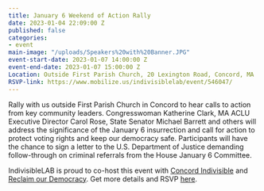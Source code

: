 ```yaml
---
title: January 6 Weekend of Action Rally
date: 2023-01-04 22:09:00 Z
published: false
categories:
- event
main-image: "/uploads/Speakers%20with%20Banner.JPG"
event-start-date: 2023-01-07 14:00:00 Z
event-end-date: 2023-01-07 15:00:00 Z
Location: Outside First Parish Church, 20 Lexington Road, Concord, MA
RSVP-link: https://www.mobilize.us/indivisiblelab/event/546047/
---
```


Rally with us outside First Parish Church in Concord to hear calls to action from key community leaders. Congresswoman Katherine Clark, MA ACLU Executive  Director Carol Rose, State Senator Michael Barrett and others will address the significance of the January 6 insurrection and call for action to protect voting rights and keep our democracy safe. Participants will have the chance to sign a letter to the U.S. Department of Justice demanding follow-through on criminal referrals from the House January 6 Committee.

IndivisibleLAB is proud to co-host this event with [Concord Indivisible](https://concordindivisible.org/) and [Reclaim our Democracy](http://reclaimourdemocracy.org/). Get more details and RSVP [here](https://www.mobilize.us/indivisiblelab/event/546047/).